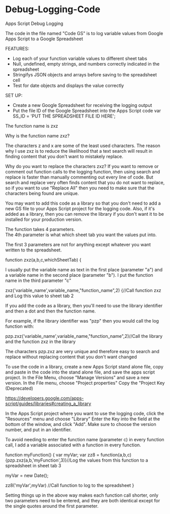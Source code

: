 # Debug-Logging-Code
Apps Script Debug Logging

The code in the file named "Code GS" is to log variable values from Google Apps Script to a Google Spreadsheet

FEATURES:
* Log each of your function variable values to different sheet tabs
* Null, undefined, empty strings, and numbers correctly indicated in the spreadsheet
* Stringifys JSON objects and arrays before saving to the spreadsheet cell
* Test for date objects and displays the value correctly

SET UP:
* Create a new Google Spreadsheet for receiving the logging output
* Put the file ID of the Google Spreadsheet into the Apps Script code
var SS_ID = 'PUT THE SPREADSHEET FILE ID HERE';

The function name is zxz

Why is the function name zxz?

The characters z and x are some of the least used characters.
The reason why I use zxz is to reduce the likelihood that a text search will result in finding content that you don't want to mistakely replace.

Why do you want to replace the characters zxz?  If you want to remove or comment out function calls to the logging function, then using search and replace is faster than manually commenting out every line of code.  But search and replace very often finds content that you do not want to replace, so if you want to use "Replace All" then you need to make sure that the characters being found are unique.

You may want to add this code as a library so that you don't need to add a new GS file to your Apps Script project for the logging code.  Also, if it's added as a library, then you can remove the library if you don't want it to be installed for your production version.

The function takes 4 parameters.  
The 4th parameter is what which sheet tab you want the values put into.

The first 3 parameters are not for anything except whatever you want written to the spreadsheet.

function zxz(a,b,c,whichSheetTab) {

I usually put the variable name as text in the first place (parameter "a") and a variable name in the second place (parameter "b").
I put the function name in the third parameter "c"

zxz('variable_name',variable_name,"function_name",2) {//Call function zxz and Log this value to sheet tab 2

If you add the code as a library, then you'll need to use the library identifier and then a dot and then the function name.

For example, if the library identifier was "pzp" then you would call the log function with:

pzp.zxz('variable_name',variable_name,"function_name",2)//Call the library and the function zxz in the library

The characters pzp.zxz are very unique and therefore easy to search and replace without replacing content that you don't want changed

To use the code in a library, create a new Apps Script stand alone file, copy and paste in the code into the stand alone file, and save the apps script project.  In the File Menu, choose "Manage Versions" and save a new version. In the File menu, choose "Project properties"  Copy the "Project Key (Deprecated)

https://developers.google.com/apps-script/guides/libraries#creating_a_library

In the Apps Script project where you want to use the logging code, click the "Resources" menu and choose "Library"  Enter the Key into the field at the bottom of the window, and click "Add".  Make sure to choose the version number, and put in an identifier.

To avoid needing to enter the function name (parameter c) in every function call, I add a variable associated with a function in every function.

function myFunction() {
  var myVar;
  var zz8 = function(a,b,c) {pzp.zxz(a,b,'myFunction',3)}//Log the values from this function to a spreadsheet in sheet tab 3
  
  myVar = new Date();
  
  zz8('myVar',myVar) //Call function to log to the spreadsheet
}

Setting things up in the above way makes each function call shorter, only two parameters need to be entered, and they are both identical except for the single quotes around the first parameter.

